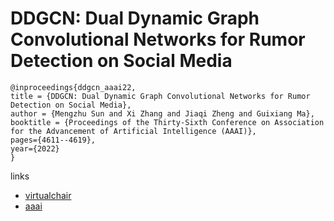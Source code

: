 # DDGCN: Dual Dynamic Graph Convolutional Networks for Rumor Detection on Social Media

```
@inproceedings{ddgcn_aaai22,
title = {DDGCN: Dual Dynamic Graph Convolutional Networks for Rumor Detection on Social Media},
author = {Mengzhu Sun and Xi Zhang and Jiaqi Zheng and Guixiang Ma},
booktitle = {Proceedings of the Thirty-Sixth Conference on Association for the Advancement of Artificial Intelligence (AAAI)},
pages={4611--4619},
year={2022}
}
```

links
- [virtualchair](https://aaai-2022.virtualchair.net/poster_aaai6370)
- [aaai](https://ojs.aaai.org/index.php/AAAI/article/view/20385)
